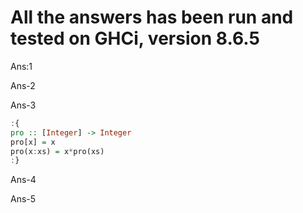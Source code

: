 # All the answers has been run and tested on GHCi, version 8.6.5
Ans:1





Ans-2






Ans-3


```haskell
:{
pro :: [Integer] -> Integer
pro[x] = x
pro(x:xs) = x*pro(xs)
:}
```




Ans-4





Ans-5
